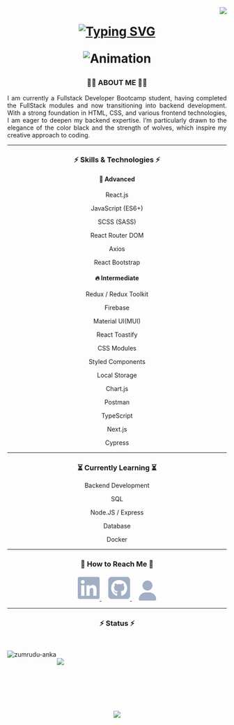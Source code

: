 <img align="right" src="https://visitor-badge.laobi.icu/badge?page_id=Celal-Dzelal.Celal-Dzelal">
<h1 align="center"> 
  
[![Typing SVG](https://readme-typing-svg.herokuapp.com?font=Audiowide&size=15&duration=2500&pause=500&color=36BCF7EB&center=true&vCenter=true&multiline=true&width=435&lines=%E2%9A%A1+Hello+There+%E2%9A%A1;Are+you+ready+to+go+back+to+the+future%3F+)](https://git.io/typing-svg)

<p align="center">
  <img src="https://i.giphy.com/media/v1.Y2lkPTc5MGI3NjExODd3OW9zNHNoNjIwODV1bnNjaDVudmljN2o1c25pZXdoZTkzYWkyciZlcD12MV9pbnRlcm5hbF9naWZfYnlfaWQmY3Q9cw/i1eCtd7UqOvmFg5OH6/giphy.gif" width="150" alt="Animation">
</p>

<h3 align="center">👨‍💻 ABOUT ME 👨‍💻</h3>
<p align="justify" width="50">I am currently a Fullstack Developer Bootcamp student, having completed the FullStack modules and now transitioning into backend development. With a strong foundation in HTML, CSS, and various frontend technologies, I am eager to deepen my backend expertise. I’m particularly drawn to the elegance of the color black and the strength of wolves, which inspire my creative approach to coding.</p>

<hr/>

<h3 align="center">⚡ Skills & Technologies ⚡</h3>
<h4 align="center"> 🚀 Advanced </h4>
<p align="center">React.js</p>
<p align="center">JavaScript (ES6+) </p>
<p align="center">SCSS (SASS)</p>
<p align="center">React Router DOM</p>
<p align="center">Axios</p>
<p align="center">React Bootstrap</p>
<h4 align="center">🔥 Intermediate </h4>
<p align="center">Redux / Redux Toolkit</p>
<p align="center">Firebase</p>
<p align="center">Material UI(MUI)</p>
<p align="center">React Toastify</p>
<p align="center">CSS Modules</p>
<p align="center">Styled Components</p>
<p align="center">Local Storage</p>
<p align="center">Chart.js</p>
<p align="center">Postman</p>
<p align="center">TypeScript</p>
<p align="center">Next.js</p>
<p align="center">Cypress</p>

<hr/>

<h3 align="center">⏳ Currently Learning ⏳</h3>
<p align="center">Backend Development</p>
<p align="center">SQL </p>
<p align="center">Node.JS / Express </p>
<p align="center">Database </p>
<p align="center">Docker </p>

<hr/>

<h3 align="center">📡 How to Reach Me 📡</h3>
<p align="center">
  <a href="https://www.linkedin.com/in/celalselimbinay/" target="_blank">
    <img src="linkedin-brands-solid.svg" alt="LinkedIn Icon" width="50"/>
  </a>
  &nbsp;&nbsp;&nbsp;
  <a href="https://github.com/Celal-Dzelal" target="_blank">
    <img src="square-github-brands-solid.svg" alt="GitHub Icon" width="50"/>
  </a>
  &nbsp;&nbsp;&nbsp;
  <a href="#" target="_blank">
    <img src="user-solid.svg" alt="Personal Portfolio WebSite" width="40"/>
  </a>
</p>



<hr/>

<h3 align="center">⚡ Status ⚡</h3>
<br>
<p align=justify>
  <div align=justify>
    <a href="https://github-readme-streak-stats.herokuapp.com/?user=Celal-Dzelal&theme=great-gatsby&hide_border=true" title="Open in new tab">
      <img align="left" width=390 src="https://github-readme-streak-stats.herokuapp.com/?user=Celal-Dzelal&theme=great-gatsby&hide_border=true" alt="zumrudu-anka" />
    </a>
    <a href="https://github-readme-streak-stats.herokuapp.com/?user=Celal-Dzelal&theme=great-gatsby&hide_border=true" title="Open in new tab">
      <img align="right" width=390 src="https://github-readme-stats.vercel.app/api?username=Celal-Dzelal&show_icons=true&theme=great-gatsby&hide_border=true" />
    </a>
  </div>
  <br><br><br><br><br><br><br><br>
  <div align=center>
    <a href="https://github-readme-stats.vercel.app/api/top-langs/?username=Celal-Dzelal&theme=great-gatsby&langs_count=8&layout=compact&hide_border=true" title="Open in new tab">
      <img width=390 align="center" src="https://github-readme-stats.vercel.app/api/top-langs/?username=Celal-Dzelal&theme=great-gatsby&langs_count=8&layout=compact&hide_border=true" />
    </a>
  </div>
